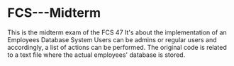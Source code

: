 # FCS---Midterm
This is the midterm exam of the FCS 47
It's about the implementation of an Employees Database System
Users can be admins or regular users and accordingly, a list of actions can be performed.
The original code is related to a text file where the actual employees' database is stored.

